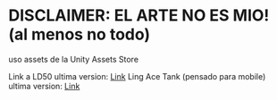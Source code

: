 # DISCLAIMER: EL ARTE NO ES MIO! (al menos no todo)

uso assets de la Unity Assets Store

Link a LD50 ultima version: [Link](https://nicoreale.github.io/Builds/LD50/Alpha%20v3/)
Ling Ace Tank (pensado para mobile) ultima version: [Link](https://nicoreale.github.io/Builds/Unity/Ace%20Tank/) 
